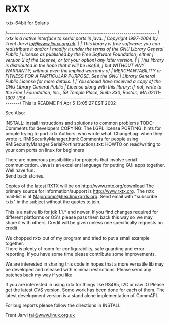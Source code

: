 # RXTX
rxtx-64bit for Solaris

/*-------------------------------------------------------------------------
|   rxtx is a native interface to serial ports in java.
|   Copyright 1997-2004 by Trent Jarvi taj@www.linux.org.uk.
|
|   This library is free software; you can redistribute it and/or
|   modify it under the terms of the GNU Library General Public
|   License as published by the Free Software Foundation; either
|   version 2 of the License, or (at your option) any later version.
|
|   This library is distributed in the hope that it will be useful,
|   but WITHOUT ANY WARRANTY; without even the implied warranty of
|   MERCHANTABILITY or FITNESS FOR A PARTICULAR PURPOSE.  See the GNU
|   Library General Public License for more details.
|
|   You should have received a copy of the GNU Library General Public
|   License along with this library; if not, write to the Free
|   Foundation, Inc., 59 Temple Place, Suite 330, Boston, MA  02111-1307  USA
--------------------------------------------------------------------------*/
This is README  Fri Apr  5 13:05:27 EST 2002

See Also:

INSTALL:   install instructions and solutions to common problems
TODO:      Comments for developers
COPYING:   The LGPL license
PORTING:   hints for people trying to port rxtx
Authors:   who wrote what.
ChangeLog: when they wrote it.
RMISecurityManager.html:  Comments for people using RMISecurityManager 
SerialPortInstructions.txt:  HOWTO on read/writing to your com ports on linux for beginners

There are numerous possibilities for projects that involve serial communication.
Java is an excellent language for putting GUI apps together.  Well have fun.  
Send back stories. 

Copies of the latest RXTX will be on http://www.rxtx.org/download
The primary source for information/support is http://www.rxtx.org.
The rxtx mail-list is at Majordomo@hex.linuxgrrls.org.
Send email with "subscribe rxtx" in the subject without the quotes to join. 

This is a native lib for jdk 1.1.* and newer.  If you find changes required
for different platforms or OS's please pass them back this way so we may share
it with others.  Credit will be given unless one specifically requests no 
credit.

We chopped rxtx out of my program and tried to put a small example together.  
There is plenty of room for configurability, safe guarding and error reporting.
If you have some time please contribute some improvements.

We are interested in sharing this code in hopes that a more versatile lib may
be developed and released with minimal restrictions.  Please send any patches 
back my way if you like.

If you are interested in using rxtx for things like RS485, I2C or raw IO Please
get the latest CVS version.  Some work has been done for each of them.  The
latest development version is a stand alone implementation of CommAPI.

For bug reports please follow the directions in INSTALL

Trent Jarvi
taj@www.linux.org.uk


